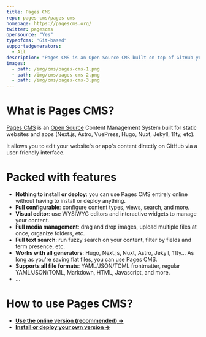 ```yaml
---
title: Pages CMS
repo: pages-cms/pages-cms
homepage: https://pagescms.org/
twitter: pagescms
opensource: "Yes"
typeofcms: "Git-based"
supportedgenerators:
  - All
description: "Pages CMS is an Open Source CMS built on top of GitHub you can start using with a single click. It is ideal to manage static websites: Next.js, Astro, Nuxt, Hugo, Jekyll, 11ty, Zod, etc."
images:
  - path: /img/cms/pages-cms-1.png
  - path: /img/cms/pages-cms-2.png
  - path: /img/cms/pages-cms-3.png
---
```


# What is Pages CMS?

[Pages CMS](https://pagescms.org/) is an [Open Source](https://github.com/pages-cms/pages-cms) Content Management System built for static websites and apps (Next.js, Astro, VuePress, Hugo, Nuxt, Jekyll, 11ty, etc).

It allows you to edit your website's or app's content directly on GitHub via a user-friendly interface. 

# Packed with features

- **Nothing to install or deploy**: you can use Pages CMS entirely online without having to install or deploy anything.
- **Full configurable**: configure content types, views, search, and more.
- **Visual editor**: use WYSIWYG editors and interactive widgets to manage your content. 
- **Full media management**: drag and drop images, upload multiple files at once, organize folders, etc.
- **Full text search**: run fuzzy search on your content, filter by fields and term presence, etc.
- **Works with all generators**: Hugo, Next.js, Nuxt, Astro, Jekyll, 11ty... As long as you're saving flat files, you can use Pages CMS.
- **Supports all file formats**: YAML/JSON/TOML frontmatter, regular YAML/JSON/TOML, Markdown, HTML, Javascript, and more.
- ...

# How to use Pages CMS?

- **[Use the online version (recommended) →](https://app.pagescms.org/)**
- **[Install or deploy your own version →](https://pagescms.org/docs/development/)**